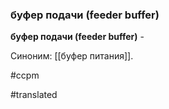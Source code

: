 ### буфер подачи (feeder buffer)

**буфер подачи (feeder buffer)** -

Синоним: [[буфер питания]].

#ccpm

#translated
